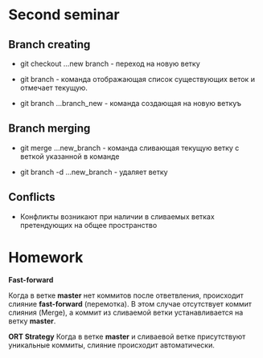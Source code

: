 # Second seminar

## Branch creating

* git checkout ...new branch - переход на новую ветку

* git branch - команда отображающая список существующих веток и отмечает текущую.

* git branch ...branch_new - команда создающая на новую веткуъ

## Branch merging

* git merge ...new_branch - команда сливающая текущую ветку с веткой указанной в команде

* git branch -d ...new_branch - удаляет ветку

## Conflicts

* Конфликты возникают при наличии в сливаемых ветках претендующих на общее пространство

# Homework
**Fast-forward**

Когда в ветке **master** нет коммитов после ответвления, происходит слияние **fast-forward** (перемотка). В этом случае отсутствует коммит слияния (Merge), а коммит из сливаемой ветки устанавливается на ветку **master**.

**ORT Strategy**
Когда в ветке **master** и сливаевой ветке присутствуют уникальные коммиты, слияние происходит автоматически.